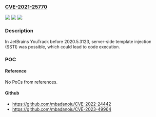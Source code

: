 ### [CVE-2021-25770](https://cve.mitre.org/cgi-bin/cvename.cgi?name=CVE-2021-25770)
![](https://img.shields.io/static/v1?label=Product&message=n%2Fa&color=blue)
![](https://img.shields.io/static/v1?label=Version&message=n%2Fa&color=blue)
![](https://img.shields.io/static/v1?label=Vulnerability&message=n%2Fa&color=brighgreen)

### Description

In JetBrains YouTrack before 2020.5.3123, server-side template injection (SSTI) was possible, which could lead to code execution.

### POC

#### Reference
No PoCs from references.

#### Github
- https://github.com/mbadanoiu/CVE-2022-24442
- https://github.com/mbadanoiu/CVE-2023-49964

